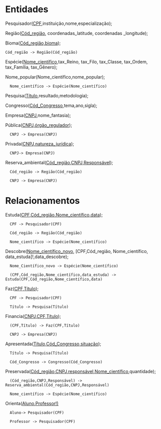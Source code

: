 # Entidades

Pesquisador(<ins>CPF</ins>,instituição,nome,especialização);

Região(<ins>Cód_região</ins>, coordenadas_latitude, coordenadas _longitude);

Bioma(<ins>Cód_região,bioma</ins>);

    Cód_região -> Região(Cód_região)

Espécie(<ins>Nome_científico</ins>,tax_Reino, tax_Filo, tax_Classe, tax_Ordem, tax_Família, tax_Gênero);

Nome_popular(Nome_científico,nome_popular);

      Nome_científico -> Espécie(Nome_científico)

Pesquisa(<ins>Título</ins>,resultado,metodologia);

Congresso(<ins>Cód_Congresso</ins>,tema,ano,sigla);

Empresa(<ins>CNPJ</ins>,nome_fantasia);

Pública(<ins>CNPJ,órgão_regulador</ins>);

      CNPJ -> Empresa(CNPJ)

Privada(<ins>CNPJ,natureza_jurídica</ins>);

      CNPJ-> Empresa(CNPJ)

Reserva_ambiental(<ins>Cód_região,CNPJ,Responsável</ins>);

      Cód_região -> Região(Cód_região)

      CNPJ -> Empresa(CNPJ)


# Relacionamentos


Estuda(<ins>CPF,Cód_região,Nome_científico,data</ins>);

      CPF -> Pesquisador(CPF)

      Cód_região -> Região(Cód_região)

      Nome_científico -> Espécie(Nome_científico)

Descobre(<ins>Nome_científico_novo</ins>, [CPF,Cód_região, Nome_científico, data_estuda]!,data_descobre);

      Nome_Científico_novo -> Espécie(Nome_científico)

      (CPF,Cód_região,Nome_científico,data_estuda) -> Estuda(CPF,Cód_região,Nome_científico,data)

Faz(<ins>CPF,Título</ins>);

      CPF -> Pesquisador(CPF)

      Título -> Pesquisa(Título)

Financia(<ins>CNPJ,CPF,Título</ins>);

      (CPF,Título) -> Faz(CPF,Título)

      CNPJ -> Empresa(CNPJ)

Apresentada(<ins>Título,Cód_Congresso,situação</ins>);

      Título -> Pesquisa(Título)

      Cód_Congresso -> Congresso(Cód_Congresso)

Preservada(<ins>Cód_região,CNPJ,responsável,Nome_científico</ins>,quantidade);

      (Cód_região,CNPJ,Responsável) -> Reserva_ambiental(Cód_região,CNPJ,Responsável)

      Nome_científico -> Espécie(Nome_científico)

Orienta(<ins>Aluno<ins>,Professor!)

      Aluno-> Pesquisador(CPF)

      Professor -> Pesquisador(CPF)
